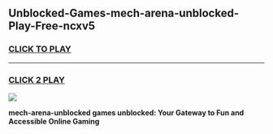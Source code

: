 
## Unblocked-Games-mech-arena-unblocked-Play-Free-ncxv5
<h3>
<a href="https://premium76.site?title=mech-arena-unblocked&ref=19M">CLICK TO PLAY</a></h3>
<hr>

<h3>
<a href="https://premium76.site?title=mech-arena-unblocked&ref=19M">CLICK 2 PLAY</a>
  
</h3>

<a href="https://premium76.site?title=mech-arena-unblocked&ref=19M"><img src="https://clearcache.store/games.png"></a>


**mech-arena-unblocked games unblocked: Your Gateway to Fun and Accessible Online Gaming**
